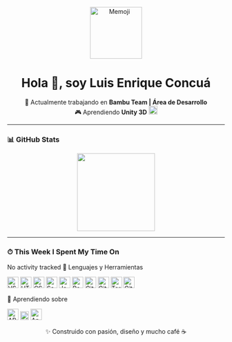 <p align="center">
  <img alt="Memoji" width="120px" src="http://www.bambu.team/wp-content/uploads/2025/06/memoji.png" />
</p>

<h1 align="center">Hola 👋, soy Luis Enrique Concuá</h1>

<p align="center">
  🔭 Actualmente trabajando en <strong>Bambu Team | Área de Desarrollo</strong><br>
  🎮 Aprendiendo <strong>Unity 3D</strong> <img alt="Unity" width="20px" src="https://cdn.jsdelivr.net/gh/devicons/devicon/icons/unity/unity-original.svg" />
</p>

---

### 📊 GitHub Stats

<p align="center">
  <img height="180em" src="https://github-readme-stats.vercel.app/api/top-langs/?username=BambuTeam&layout=compact&theme=dark" />
</p>

---

### ⏱ This Week I Spent My Time On



No activity tracked
🧰 Lenguajes y Herramientas
<p> <img alt="VS Code" width="26px" src="https://cdn.jsdelivr.net/gh/devicons/devicon/icons/vscode/vscode-original.svg" /> <img alt="HTML5" width="26px" src="https://cdn.jsdelivr.net/gh/devicons/devicon/icons/html5/html5-original.svg" /> <img alt="CSS3" width="26px" src="https://cdn.jsdelivr.net/gh/devicons/devicon/icons/css3/css3-original.svg" /> <img alt="Sass" width="26px" src="https://cdn.jsdelivr.net/gh/devicons/devicon/icons/sass/sass-original.svg" /> <img alt="JavaScript" width="26px" src="https://cdn.jsdelivr.net/gh/devicons/devicon/icons/javascript/javascript-original.svg" /> <img alt="React" width="26px" src="https://cdn.jsdelivr.net/gh/devicons/devicon/icons/react/react-original.svg" /> <img alt="Git" width="26px" src="https://cdn.jsdelivr.net/gh/devicons/devicon/icons/git/git-original.svg" /> <img alt="GitHub" width="26px" src="https://cdn.jsdelivr.net/gh/devicons/devicon/icons/github/github-original.svg" /> <img alt="Terminal" width="26px" src="https://cdn.jsdelivr.net/gh/devicons/devicon/icons/bash/bash-original.svg" /> <img alt="GitKraken" width="26px" src="https://cdn.svgporn.com/logos/gitkraken.svg" /> </p>


🚀 Aprendiendo sobre
<p> <img alt="ARKit" width="26px" src="https://developer.apple.com/assets/elements/icons/arkit/arkit-96x96_2x.png" /> <img alt="ARCore" width="20px" src="https://arvr.google.com/static/images/arcore/arcore_logo_icon.svg" /> <img alt="Android Studio" width="26px" src="https://cdn.jsdelivr.net/gh/devicons/devicon/icons/androidstudio/androidstudio-original.svg" /> </p>

<p align="center">✨ Construido con pasión, diseño y mucho café ☕</p> 
